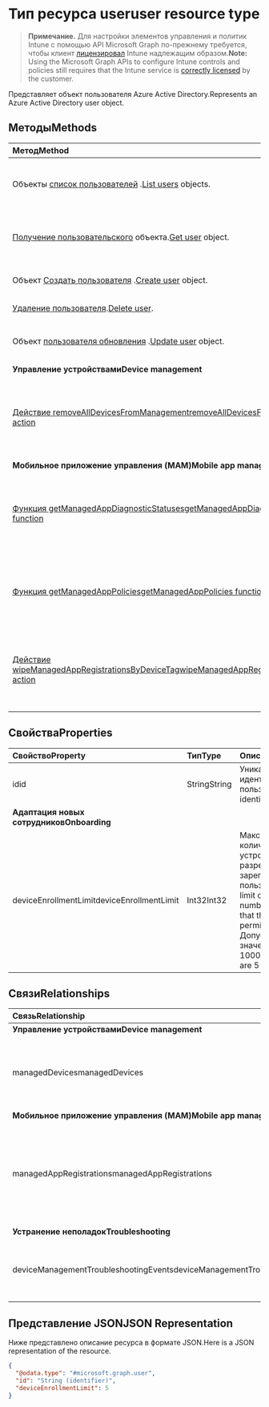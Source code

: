 # <a name="user-resource-type"></a><span data-ttu-id="e51e3-101">Тип ресурса user</span><span class="sxs-lookup"><span data-stu-id="e51e3-101">user resource type</span></span>

> <span data-ttu-id="e51e3-102">**Примечание.** Для настройки элементов управления и политик Intune с помощью API Microsoft Graph по-прежнему требуется, чтобы клиент [лицензировал](https://go.microsoft.com/fwlink/?linkid=839381) Intune надлежащим образом.</span><span class="sxs-lookup"><span data-stu-id="e51e3-102">**Note:** Using the Microsoft Graph APIs to configure Intune controls and policies still requires that the Intune service is [correctly licensed](https://go.microsoft.com/fwlink/?linkid=839381) by the customer.</span></span>

<span data-ttu-id="e51e3-103">Представляет объект пользователя Azure Active Directory.</span><span class="sxs-lookup"><span data-stu-id="e51e3-103">Represents an Azure Active Directory user object.</span></span>

## <a name="methods"></a><span data-ttu-id="e51e3-104">Методы</span><span class="sxs-lookup"><span data-stu-id="e51e3-104">Methods</span></span>
|<span data-ttu-id="e51e3-105">Метод</span><span class="sxs-lookup"><span data-stu-id="e51e3-105">Method</span></span>|<span data-ttu-id="e51e3-106">Возвращаемый тип</span><span class="sxs-lookup"><span data-stu-id="e51e3-106">Return Type</span></span>|<span data-ttu-id="e51e3-107">Описание</span><span class="sxs-lookup"><span data-stu-id="e51e3-107">Description</span></span>|
|:---|:---|:---|
|<span data-ttu-id="e51e3-108">Объекты [список пользователей](../api/intune_shared_user_list.md) .</span><span class="sxs-lookup"><span data-stu-id="e51e3-108">[List users](../api/intune_shared_user_list.md) objects.</span></span>|<span data-ttu-id="e51e3-109">Коллекция объектов [user](../resources/intune_shared_user.md)</span><span class="sxs-lookup"><span data-stu-id="e51e3-109">[user](../resources/intune_shared_user.md) collection</span></span>|<span data-ttu-id="e51e3-110">Список свойств и связей объектов [user](../resources/intune_shared_user.md).</span><span class="sxs-lookup"><span data-stu-id="e51e3-110">List properties and relationships of the [user](../resources/intune_shared_user.md) objects.</span></span>|
|<span data-ttu-id="e51e3-111">[Получение пользовательского](../api/intune_shared_user_get.md) объекта.</span><span class="sxs-lookup"><span data-stu-id="e51e3-111">[Get user](../api/intune_shared_user_get.md) object.</span></span>|<span data-ttu-id="e51e3-112">Коллекция объектов [user](../resources/intune_shared_user.md)</span><span class="sxs-lookup"><span data-stu-id="e51e3-112">[user](../resources/intune_shared_user.md) collection</span></span>|<span data-ttu-id="e51e3-113">Чтение свойств и связей объекта [user](../resources/intune_shared_user.md).</span><span class="sxs-lookup"><span data-stu-id="e51e3-113">Read properties and relationships of the [user](../resources/intune_shared_user.md) object.</span></span>|
|<span data-ttu-id="e51e3-114">Объект [Создать пользователя](../api/intune_shared_user_create.md) .</span><span class="sxs-lookup"><span data-stu-id="e51e3-114">[Create user](../api/intune_shared_user_create.md) object.</span></span>|<span data-ttu-id="e51e3-115">Коллекция объектов [user](../resources/intune_shared_user.md)</span><span class="sxs-lookup"><span data-stu-id="e51e3-115">[user](../resources/intune_shared_user.md) collection</span></span>|<span data-ttu-id="e51e3-116">Создание объекта [user](../resources/intune_shared_user.md).</span><span class="sxs-lookup"><span data-stu-id="e51e3-116">Create a new [user](../resources/intune_shared_user.md) object.</span></span>|
|<span data-ttu-id="e51e3-117">[Удаление пользователя](../api/intune_shared_user_delete.md).</span><span class="sxs-lookup"><span data-stu-id="e51e3-117">[Delete user](../api/intune_shared_user_delete.md).</span></span>|<span data-ttu-id="e51e3-118">Нет</span><span class="sxs-lookup"><span data-stu-id="e51e3-118">None</span></span>|<span data-ttu-id="e51e3-119">Удаляет объект [user](../resources/intune_shared_user.md).</span><span class="sxs-lookup"><span data-stu-id="e51e3-119">Deletes a [user](../resources/intune_shared_user.md).</span></span>|
|<span data-ttu-id="e51e3-120">Объект [пользователя обновления](../api/intune_shared_user_update.md) .</span><span class="sxs-lookup"><span data-stu-id="e51e3-120">[Update user](../api/intune_shared_user_update.md) object.</span></span>|[<span data-ttu-id="e51e3-121">user</span><span class="sxs-lookup"><span data-stu-id="e51e3-121">user</span></span>](../resources/intune_shared_user.md)|<span data-ttu-id="e51e3-122">Обновление свойств объекта [user](../resources/intune_shared_user.md).</span><span class="sxs-lookup"><span data-stu-id="e51e3-122">Update the properties of a [user](../resources/intune_shared_user.md) object.</span></span>|
|<span data-ttu-id="e51e3-123">**Управление устройствами**</span><span class="sxs-lookup"><span data-stu-id="e51e3-123">**Device management**</span></span>|
|[<span data-ttu-id="e51e3-124">Действие removeAllDevicesFromManagement</span><span class="sxs-lookup"><span data-stu-id="e51e3-124">removeAllDevicesFromManagement action</span></span>](../api/intune_shared_user_removealldevicesfrommanagement.md)|<span data-ttu-id="e51e3-125">Нет</span><span class="sxs-lookup"><span data-stu-id="e51e3-125">None</span></span>|<span data-ttu-id="e51e3-126">Прекращение управления всеми устройствами для этого пользователя</span><span class="sxs-lookup"><span data-stu-id="e51e3-126">Retire all devices from management for this user</span></span>|
|<span data-ttu-id="e51e3-127">**Мобильное приложение управления (MAM)**</span><span class="sxs-lookup"><span data-stu-id="e51e3-127">**Mobile app management (MAM)**</span></span>|
|[<span data-ttu-id="e51e3-128">Функция getManagedAppDiagnosticStatuses</span><span class="sxs-lookup"><span data-stu-id="e51e3-128">getManagedAppDiagnosticStatuses function</span></span>](../api/intune_shared_user_getmanagedappdiagnosticstatuses.md)|<span data-ttu-id="e51e3-129">Коллекция [managedAppDiagnosticStatus](../resources/intune_mam_managedappdiagnosticstatus.md)</span><span class="sxs-lookup"><span data-stu-id="e51e3-129">[managedAppDiagnosticStatus](../resources/intune_mam_managedappdiagnosticstatus.md) collection</span></span>|<span data-ttu-id="e51e3-130">Получает состояние диагностической проверки определенного пользователя.</span><span class="sxs-lookup"><span data-stu-id="e51e3-130">Gets diagnostics validation status for a given user.</span></span>|
|[<span data-ttu-id="e51e3-131">Функция getManagedAppPolicies</span><span class="sxs-lookup"><span data-stu-id="e51e3-131">getManagedAppPolicies function</span></span>](../api/intune_shared_user_getmanagedapppolicies.md)|<span data-ttu-id="e51e3-132">Коллекция [managedAppPolicy](../resources/intune_mam_managedapppolicy.md)</span><span class="sxs-lookup"><span data-stu-id="e51e3-132">[managedAppPolicy](../resources/intune_mam_managedapppolicy.md) collection</span></span>|<span data-ttu-id="e51e3-133">Получает ограничения приложений для определенного пользователя.</span><span class="sxs-lookup"><span data-stu-id="e51e3-133">Gets app restrictions for a given user.</span></span>|
|[<span data-ttu-id="e51e3-134">Действие wipeManagedAppRegistrationsByDeviceTag</span><span class="sxs-lookup"><span data-stu-id="e51e3-134">wipeManagedAppRegistrationsByDeviceTag action</span></span>](../api/intune_shared_user_wipemanagedappregistrationsbydevicetag.md)|<span data-ttu-id="e51e3-135">Нет</span><span class="sxs-lookup"><span data-stu-id="e51e3-135">None</span></span>|<span data-ttu-id="e51e3-136">Стирает данные о регистрации приложений с указанным тегом приложения.</span><span class="sxs-lookup"><span data-stu-id="e51e3-136">Issues a wipe operation on an app registration with specified device tag.</span></span>|

## <a name="properties"></a><span data-ttu-id="e51e3-137">Свойства</span><span class="sxs-lookup"><span data-stu-id="e51e3-137">Properties</span></span>
|<span data-ttu-id="e51e3-138">Свойство</span><span class="sxs-lookup"><span data-stu-id="e51e3-138">Property</span></span>|<span data-ttu-id="e51e3-139">Тип</span><span class="sxs-lookup"><span data-stu-id="e51e3-139">Type</span></span>|<span data-ttu-id="e51e3-140">Описание</span><span class="sxs-lookup"><span data-stu-id="e51e3-140">Description</span></span>|
|:---|:---|:---|
|<span data-ttu-id="e51e3-141">id</span><span class="sxs-lookup"><span data-stu-id="e51e3-141">id</span></span>|<span data-ttu-id="e51e3-142">String</span><span class="sxs-lookup"><span data-stu-id="e51e3-142">String</span></span>|<span data-ttu-id="e51e3-143">Уникальный идентификатор пользователя.</span><span class="sxs-lookup"><span data-stu-id="e51e3-143">Unique identifier of the user.</span></span>|
|<span data-ttu-id="e51e3-144">**Адаптация новых сотрудников**</span><span class="sxs-lookup"><span data-stu-id="e51e3-144">**Onboarding**</span></span>|
|<span data-ttu-id="e51e3-145">deviceEnrollmentLimit</span><span class="sxs-lookup"><span data-stu-id="e51e3-145">deviceEnrollmentLimit</span></span>|<span data-ttu-id="e51e3-146">Int32</span><span class="sxs-lookup"><span data-stu-id="e51e3-146">Int32</span></span>|<span data-ttu-id="e51e3-147">Максимальное количество устройств, которые разрешено зарегистрировать пользователю.</span><span class="sxs-lookup"><span data-stu-id="e51e3-147">The limit on the maximum number of devices that the user is permitted to enroll.</span></span> <span data-ttu-id="e51e3-148">Допустимые значения: 5 или 1000.</span><span class="sxs-lookup"><span data-stu-id="e51e3-148">Allowed values are 5 or 1000.</span></span>|


## <a name="relationships"></a><span data-ttu-id="e51e3-149">Связи</span><span class="sxs-lookup"><span data-stu-id="e51e3-149">Relationships</span></span>
|<span data-ttu-id="e51e3-150">Связь</span><span class="sxs-lookup"><span data-stu-id="e51e3-150">Relationship</span></span>|<span data-ttu-id="e51e3-151">Тип</span><span class="sxs-lookup"><span data-stu-id="e51e3-151">Type</span></span>|<span data-ttu-id="e51e3-152">Описание</span><span class="sxs-lookup"><span data-stu-id="e51e3-152">Description</span></span>|
|:---|:---|:---|
|<span data-ttu-id="e51e3-153">**Управление устройствами**</span><span class="sxs-lookup"><span data-stu-id="e51e3-153">**Device management**</span></span>|
|<span data-ttu-id="e51e3-154">managedDevices</span><span class="sxs-lookup"><span data-stu-id="e51e3-154">managedDevices</span></span>|<span data-ttu-id="e51e3-155">Коллекция [managedDevice](../resources/intune_devices_manageddevice.md)</span><span class="sxs-lookup"><span data-stu-id="e51e3-155">[managedDevice](../resources/intune_devices_manageddevice.md) collection</span></span>|<span data-ttu-id="e51e3-156">Управляемые устройства, связанные с пользователем.</span><span class="sxs-lookup"><span data-stu-id="e51e3-156">The managed devices associated with the user.</span></span>|
|<span data-ttu-id="e51e3-157">**Мобильное приложение управления (MAM)**</span><span class="sxs-lookup"><span data-stu-id="e51e3-157">**Mobile app management (MAM)**</span></span>|
|<span data-ttu-id="e51e3-158">managedAppRegistrations</span><span class="sxs-lookup"><span data-stu-id="e51e3-158">managedAppRegistrations</span></span>|<span data-ttu-id="e51e3-159">Коллекция [managedAppRegistration](../resources/intune_mam_managedappregistration.md)</span><span class="sxs-lookup"><span data-stu-id="e51e3-159">[managedAppRegistration](../resources/intune_mam_managedappregistration.md) collection</span></span>|<span data-ttu-id="e51e3-160">Любое количество объектов регистрации управляемых приложений, принадлежащих пользователю.</span><span class="sxs-lookup"><span data-stu-id="e51e3-160">Zero or more managed app registrations that belong to the user.</span></span>|
|<span data-ttu-id="e51e3-161">**Устранение неполадок**</span><span class="sxs-lookup"><span data-stu-id="e51e3-161">**Troubleshooting**</span></span>|
|<span data-ttu-id="e51e3-162">deviceManagementTroubleshootingEvents</span><span class="sxs-lookup"><span data-stu-id="e51e3-162">deviceManagementTroubleshootingEvents</span></span>|<span data-ttu-id="e51e3-163">Коллекция [deviceManagementTroubleshootingEvent](../resources/intune_troubleshooting_devicemanagementtroubleshootingevent.md)</span><span class="sxs-lookup"><span data-stu-id="e51e3-163">[deviceManagementTroubleshootingEvent](../resources/intune_troubleshooting_devicemanagementtroubleshootingevent.md) collection</span></span>|<span data-ttu-id="e51e3-164">Список событий устранения неполадок для этого пользователя.</span><span class="sxs-lookup"><span data-stu-id="e51e3-164">The list of troubleshooting events for this user.</span></span>|

## <a name="json-representation"></a><span data-ttu-id="e51e3-165">Представление JSON</span><span class="sxs-lookup"><span data-stu-id="e51e3-165">JSON Representation</span></span>
<span data-ttu-id="e51e3-166">Ниже представлено описание ресурса в формате JSON.</span><span class="sxs-lookup"><span data-stu-id="e51e3-166">Here is a JSON representation of the resource.</span></span>
<!-- {
  "blockType": "resource",
  "baseType": "microsoft.graph.directoryObject",
  "openType": true,
  "@odata.type": "microsoft.graph.user"
}
--> 
``` json
{
  "@odata.type": "#microsoft.graph.user",
  "id": "String (identifier)",
  "deviceEnrollmentLimit": 5
}
```

<!-- {
  "type": "#page.annotation",
  "suppressions": [
    "Warning: Resource microsoft.graph.user is defined in multiple files: /api-reference/v1.0/resources/intune_shared_user.md, /api-reference/v1.0/resources/user.md",
  ]
}-->

